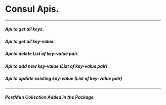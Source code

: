 # Consul Apis.
---

##### Api to get all keys. 
##### Api to get all key-value. 
##### Api to delete List of key-value pair.  
##### Api to add new key-value (List of key-value pair). 
##### Api to update existing key-value (List of key-value pair)

---

##### PostMan Collection Added in the Package
